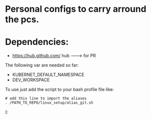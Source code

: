 # Personal configs to carry arround the pcs.

# Dependencies:
* https://hub.github.com/ hub ---> for PR

The following var are needed so far:
* KUBERNET_DEFAULT_NAMESPACE
* DEV_WORKSPACE

To use just add the script to your bash profile file like:

```shell
# add this line to import the aliases
. /PATH_TO_REPO/linux_setup/alias_git.sh
```

(:

